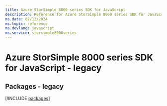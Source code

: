 ```yaml
---
title: Azure StorSimple 8000 series SDK for JavaScript
description: Reference for Azure StorSimple 8000 series SDK for JavaScript
ms.date: 02/12/2024
ms.topic: reference
ms.devlang: javascript
ms.service: storsimple8000series
---
```

# Azure StorSimple 8000 series SDK for JavaScript - legacy
## Packages - legacy
[!INCLUDE [packages](storsimple-8000-series-index.md)]